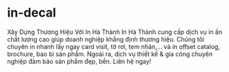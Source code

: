 # in-decal
Xây Dựng Thương Hiệu Với In Hà Thành In Hà Thành cung cấp dịch vụ in ấn chất lượng cao giúp doanh nghiệp khẳng định thương hiệu. Chúng tôi chuyên in nhanh lấy ngay card visit, tờ rơi, tem nhãn,... và in offset catalog, brochure, bao bì sản phẩm. Ngoài ra, dịch vụ thiết kế &amp; gia công chuyên nghiệp đảm bảo sản phẩm đẹp, bền. Liên hệ ngay!
